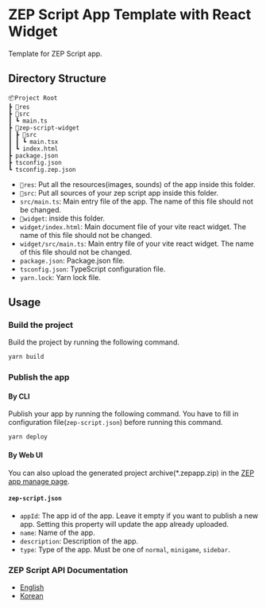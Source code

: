 # ZEP Script App Template with React Widget

Template for ZEP Script app.

## Directory Structure

```
📦Project Root
┣ 📂res
┣ 📂src
┃ ┗ main.ts
┣ 📂zep-script-widget
┃ ┣ 📂src
┃ ┃ ┗ main.tsx
┃ ┗ index.html
┣ package.json
┣ tsconfig.json
┗ tsconfig.zep.json
```

- `📂res`: Put all the resources(images, sounds) of the app inside this folder.
- `📂src`: Put all sources of your zep script app inside this folder.
- `src/main.ts`: Main entry file of the app. The name of this file should not be changed.
- `📂widget`: inside this folder.
- `widget/index.html`: Main document file of your vite react widget. The name of this file should not be changed.
- `widget/src/main.ts`: Main entry file of your vite react widget. The name of this file should not be changed.
- `package.json`: Package.json file.
- `tsconfig.json`: TypeScript configuration file.
- `yarn.lock`: Yarn lock file.

## Usage

### Build the project

Build the project by running the following command.

```bash
yarn build
```

### Publish the app 

#### By CLI

Publish your app by running the following command. You have to fill in configuration file(`zep-script.json`) before running this command.

```bash
yarn deploy
```

#### By Web UI

You can also upload the generated project archive(*.zepapp.zip) in the [ZEP app manage page](https://zep.us/me/apps/).

#### `zep-script.json`

- `appId`: The app id of the app. Leave it empty if you want to publish a new app. Setting this property will update the app already uploaded.
- `name`: Name of the app.
- `description`: Description of the app.
- `type`: Type of the app. Must be one of `normal`, `minigame`, `sidebar`.

### ZEP Script API Documentation

- [English](https://docs.zep.us/zep-script)
- [Korean](https://docs-kr.zep.us/zep-script)
